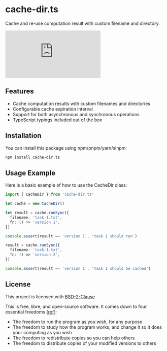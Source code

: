 # cache-dir.ts

Cache and re-use computation result with custom filename and directory.

[![npm Package Version](https://img.shields.io/npm/v/cache-dir.ts)](https://www.npmjs.com/package/cache-dir)

## Features

- Cache computation results with custom filenames and directories
- Configurable cache expiration interval
- Support for both asynchronous and synchronous operations
- TypeScript typings included out of the box

## Installation

You can install this package using npm/pnpm/yarn/slnpm:

```bash
npm install cache-dir.ts
```

## Usage Example

Here is a basic example of how to use the CacheDir class:

```typescript
import { CacheDir } from 'cache-dir.ts'

let cache = new CacheDir()

let result = cache.runSync({
  filename: 'task-1.txt',
  fn: () => 'version 1',
})

console.assert(result == 'version 1', 'task 1 should run')

result = cache.runSync({
  filename: 'task-1.txt',
  fn: () => 'version 2',
})

console.assert(result == 'version 1', 'task 1 should be cached')
```

## License

This project is licensed with [BSD-2-Clause](./LICENSE)

This is free, libre, and open-source software. It comes down to four essential freedoms [[ref]](https://seirdy.one/2021/01/27/whatsapp-and-the-domestication-of-users.html#fnref:2):

- The freedom to run the program as you wish, for any purpose
- The freedom to study how the program works, and change it so it does your computing as you wish
- The freedom to redistribute copies so you can help others
- The freedom to distribute copies of your modified versions to others

